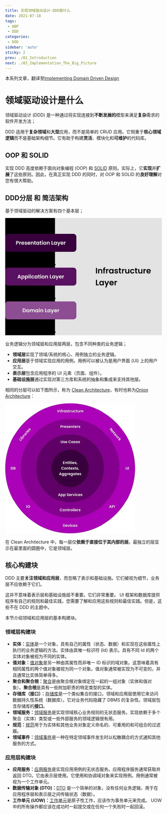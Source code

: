 ```yaml
---
title: 实现领域驱动设计-DDD是什么
date: 2021-07-18
tags:
 - ABP
 - DDD
categories:
 - DDD
sidebar: 'auto'
sticky: 2
prev: ./01_Introduction
next: ./03_Implementation_The_Big_Picture
---
```


本系列文章，翻译至[Implementing Domain Driven Design](https://abp.io/books/implementing-domain-driven-design)
<!-- more -->

# 领域驱动设计是什么

领域驱动设计 (DDD) 是一种通过将实现连接到**不断发展的**模型来满足**复杂**需求的软件开发方法；

DDD 适用于**复杂领域**和**大型**应用，而不是简单的 CRUD 应用。它侧重于**核心领域逻辑**而不是基础架构细节。它有助于构建**灵活**、模块化和**可维护**的代码库。



## OOP 和 SOLID

实现 DDD 高度依赖于面向对象编程 (OOP) 和 [SOLID](https://en.wikipedia.org/wiki/SOLID) 原则。实际上，它**实现**并**扩展**了这些原则。因此，在真正实现 DDD 的同时，对 OOP 和 SOLID 的**良好理解**对您有很大帮助。



## DDD分层 和 简洁架构

基于领域驱动的解决方案有四个基本层；

![image-20210718125925460](./02_What_Is_DDD.assets/image-20210718125925460.png)

业务逻辑分为领域层和应用层两层，包含不同种类的业务逻辑；

- **领域层**实现了领域/系统的核心、用例独立的业务逻辑。
- **应用层**基于领域实现应用的用例。用例可以被认为是用户界面 (UI) 上的用户交互。
- **表示层**包含应用程序的 UI 元素（页面、组件）。
- **基础设施层**通过实现对第三方库和系统的抽象和集成来支持其他层。



相同的分层可以如下图所示，称为 [Clean Architecture](https://8thlight.com/blog/uncle-bob/2012/08/13/the-clean-architecture.html)，有时也称为[Onion Architecture](https://jeffreypalermo.com/blog/the-onion-architecture-part-1/)：

![Implementing_Domain_Driven_Design](./02_What_Is_DDD.assets/Implementing_Domain_Driven_Design.jpg)

在 Clean Architecture 中，每一层仅**依赖于直接位于其内部的层**。最独立的层显示在最里面的圆圈中，它是领域层。



## 核心构建块

DDD 主要**关注领域和应用层**，而忽略了表示和基础设施。它们被视为细节，业务层不应依赖于它们。

这并不意味着表示层和基础设施层不重要。它们非常重要。 UI 框架和数据库提供程序有自己的规则和最佳实践，您需要了解和应用这些规则和最佳实践。但是，这些不在 DDD 的主题中。

本节介绍领域和应用层的基本构建块。



### 领域层构建块

- **实体：**[实体](https://docs.abp.io/en/abp/latest/Entities)是一个对象，具有自己的属性（状态、数据）和实现在这些属性上执行的业务逻辑的方法。实体由其唯一标识符 (Id) 表示。具有不同 Id 的两个实体对象被视为不同的实体。
- **值对象：**[值对象](https://docs.abp.io/en/abp/latest/Value-Objects)是另一种由其属性而非唯一 ID 标识的域对象。这意味着具有相同属性的两个值对象被视为同一个对象。值对象通常被实现为不可变的，并且通常比实体简单得多。
- **聚合和聚合根：**[聚合](https://docs.abp.io/en/abp/latest/Entities)是由聚合根对象绑定在一起的一组对象（实体和值对象）。**聚合根**是具有一些附加职责的特定类型的实体。
- **存储库（接口）：**[存储库](https://docs.abp.io/en/abp/latest/Repositories)是一个类似集合的接口，领域和应用层使用它来访问数据持久性系统（数据库）。它对业务代码隐藏了 DBMS 的复杂性。领域层包含存储库的**接口**。
- **领域服务：**[领域服务](https://docs.abp.io/en/abp/latest/Domain-Services)是实现领域核心业务规则的无状态服务。实现依赖于多个聚合（实体）类型或一些外部服务的领域逻辑很有用。
- **规范：**[规范](https://docs.abp.io/en/abp/latest/Specifications)用于为实体和其他业务对象定义命名的、可重用的和可组合的过滤器。
- **领域事件：**[领域事件](https://docs.abp.io/en/abp/latest/Event-Bus)是一种在特定领域事件发生时以松散耦合的方式通知其他服务的方式。



### 应用层构建块

- **应用服务：**[应用服务](https://docs.abp.io/en/abp/latest/Application-Services)是实现应用用例的无状态服务。应用程序服务通常获取并返回 DTO。它由表示层使用。它使用和协调域对象来实现用例。用例通常被视为一个工作单元。
- **数据传输对象 (DTO)：**[DTO](https://docs.abp.io/en/abp/latest/Data-Transfer-Objects) 是一个简单的对象，没有任何业务逻辑，用于在应用程序层和表示层之间传输状态（数据）。
- **工作单元 (UOW)：**[工作单元](https://docs.abp.io/en/abp/latest/Unit-Of-Work)是原子性工作，应该作为事务单元来完成。 UOW 中的所有操作都应该在成功时一起提交或在任何一个失败时一起回滚。

